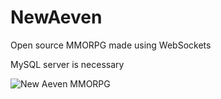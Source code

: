 # NewAeven
Open source MMORPG made using WebSockets

MySQL server is necessary

![New Aeven MMORPG](https://i.imgur.com/Gnrl8TI.png)
